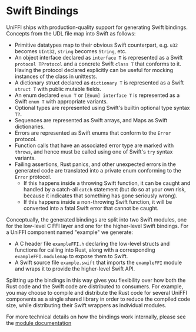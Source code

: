 # Swift Bindings

UniFFI ships with production-quality support for generating Swift bindings.
Concepts from the UDL file map into Swift as follows:

* Primitive datatypes map to their obvious Swift counterpart, e.g. `u32` becomes `UInt32`,
  `string` becomes `String`, etc.
* An object interface declared as `interface T` is represented as a Swift `protocol TProtocol`
  and a concrete Swift `class T` that conforms to it. Having the protocol declared explicitly
  can be useful for mocking instances of the class in unittests.
* A dictionary struct declared as `dictionary T` is represented as a Swift `struct T`
  with public mutable fields.
* An enum declared `enum T` or `[Enum] interface T` is represented as a Swift
  `enum T` with appropriate variants.
* Optional types are represented using Swift's builtin optional type syntax `T?`.
* Sequences are represented as Swift arrays, and Maps as Swift dictionaries.
* Errors are represented as Swift enums that conform to the `Error` protocol.
* Function calls that have an associated error type are marked with `throws`,
  and hence must be called using one of Swift's `try` syntax variants.
* Failing assertions, Rust panics, and other unexpected errors in the generated code
  are translated into a private enum conforming to the `Error` protocol.
    * If this happens inside a throwing Swift function, it can be caught and handled
      by a catch-all `catch` statement (but do so at your own risk, because it indicates
      that something has gone seriously wrong).
    * If this happens inside a non-throwing Swift function, it will be converted
      into a fatal Swift error that cannot be caught.

Conceptually, the generated bindings are split into two Swift modules, one for the low-level
C FFI layer and one for the higher-level Swift bindings. For a UniFFI component named "example"
we generate:

* A C header file `exampleFFI.h` declaring the low-level structs and functions for calling
  into Rust, along with a corresponding `exampleFFI.modulemap` to expose them to Swift.
* A Swift source file `example.swift` that imports the `exampleFFI` module and wraps it
  to provide the higher-level Swift API.

Splitting up the bindings in this way gives you flexibility over how both the Rust code
and the Swift code are distributed to consumers. For example, you may choose to compile
and distribute the Rust code for several UniFFI components as a single shared library
in order to reduce the compiled code size, while distributing their Swift wrappers as
individual modules.

For more technical details on how the bindings work internally, please see the
[module documentation](../internals/api/uniffi_bindgen/bindings/swift/index.html)
